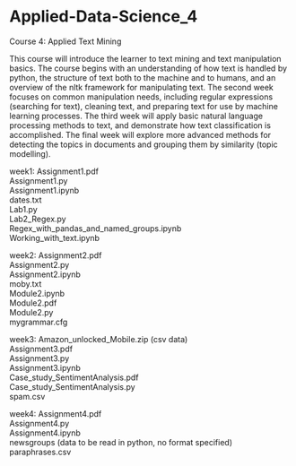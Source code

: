 # Applied-Data-Science_4
Course 4: Applied Text Mining

This course will introduce the learner to text mining and text manipulation basics. The course begins with an understanding of how text is handled by python, the structure of text both to the machine and to humans, and an overview of the nltk framework for manipulating text. The second week focuses on common manipulation needs, including regular expressions (searching for text), cleaning text, and preparing text for use by machine learning processes. The third week will apply basic natural language processing methods to text, and demonstrate how text classification is accomplished. The final week will explore more advanced methods for detecting the topics in documents and grouping them by similarity (topic modelling). 

week1: 
Assignment1.pdf  
Assignment1.py  
Assignment1.ipynb  
dates.txt  
Lab1.py  
Lab2_Regex.py   
Regex_with_pandas_and_named_groups.ipynb  
Working_with_text.ipynb

week2:
Assignment2.pdf   
Assignment2.py   
Assignment2.ipynb   
moby.txt   
Module2.ipynb   
Module2.pdf   
Module2.py   
mygrammar.cfg

week3:
Amazon_unlocked_Mobile.zip (csv data)   
Assignment3.pdf   
Assignment3.py   
Assignment3.ipynb   
Case_study_SentimentAnalysis.pdf  
Case_study_SentimentAnalysis.py  
spam.csv

week4:
Assignment4.pdf   
Assignment4.py   
Assignment4.ipynb  
newsgroups (data to be read in python, no format specified)   
paraphrases.csv
